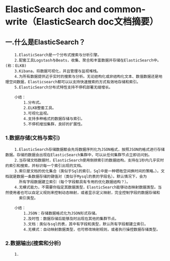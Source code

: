 # ElasticSearch doc and common-write（ElasticSearch doc文档摘要）

## 一.什么是ElasticSearch？
```text
    1.ElasticSearch是一个分布式搜索与分析引擎。
    2.配套工具Logstash与Beats，收集、聚合和丰富数据并存储在ElasticSearch中。(称：ELKB)
    3.Kibana，将数据可视化，并且管理与监视堆栈。
    4.为所有数据提供近乎实时的搜索与分析。无论结构化或非结构化文本、数值数据还是地理空间数据，Elasticsearch都可以以支持快速搜索的方式有效地存储和索引。
    5.ElasticSearch分布式特性支持不停机部署无缝增长。
```
```text
    小结：
        1.分布式。
        2.ELKB整套工具。
        3.可视化监视。
        4.支持多种格式的数据存储与索引。
        5.不停机增加集群，良好的扩展性。
```
### 1.数据存储(文档与索引)
```text
    1.ElasticSearch存储数据都会先将数据序列化为JSON格式，按照JSON的格式进行存储数据。存储的数据会出现在ElasticSearch集群中，可以从任何集群节点立即访问到。
    2.当存储文档数据时，ElasticSearch使用倒排索引的数据结构，支持在1秒内几乎实时的索引和搜索，并标识每一个索引出现的文档。
    3.索引是文档的优化集合（类似于Sql的索引，Sql中是一种牺牲空间换时间的策略。）。文档就是数据一条数据存储的键值对（类似于Mysql的表的字段名）。默认情况下，会为
      所有字段数据建立索引（每个字段都具有专用的优化数据结构？）。
    4.无模式能力，不需要你指定其数据类型，ElasticSearch能够动态映射数据类型。当然使用者也可以自定义规则来控制动态映射，或者显示定义映射，完全控制字段的数据存储和
      索引类型。
```
```text
    小结：
        1.JSON：存储数据格式化为JSON形式存储。
        2.及时性：数据存储后能够及时出现在其他的集群节点。
        3.文档：类似与sql的表，其中有字段和类型，默认所有字段都建立索引。
        4.无模式：自动映射数据类型，也可修改映射规则，或者执行操控数据存储类型。
```
### 2.数据输出(搜索和分析)
```text
    1.
```
